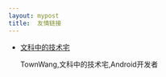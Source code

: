 ```yaml
---
layout: mypost
title:  友情链接
---
```


+ [文科中的技术宅](https://www.townwang.com/)

    TownWang,文科中的技术宅,Android开发者